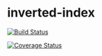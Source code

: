 # inverted-index
[![Build Status](https://travis-ci.org/andela-fojuri/Checkpoint1.svg?branch=develop)](https://travis-ci.org/andela-fojuri/Checkpoint1)

[![Coverage Status](https://coveralls.io/repos/github/andela-fojuri/Checkpoint1/badge.svg?branch=master)](https://coveralls.io/github/andela-fojuri/Checkpoint1?branch=master)
